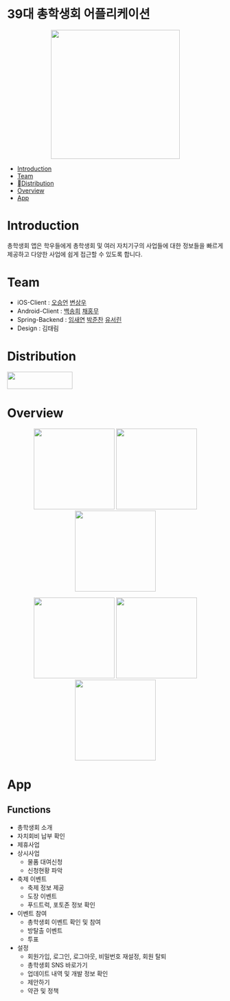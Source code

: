 # 39대 총학생회 어플리케이션
<div>
  <p align = "center">
    <img width = "300" src = "https://user-images.githubusercontent.com/55964078/230779946-b03550cb-79c4-410a-b834-db2cd0928780.svg">
  </p>
</div>

* [Introduction](https://github.com/suee97/DreamApp-iOS/#Introduction)
* [Team](https://github.com/suee97/DreamApp-iOS/#Team)
* [Distribution](https://github.com/suee97/DreamApp-iOS/#Distribution)
* [Overview](https://github.com/suee97/DreamApp-iOS/#Overview)
* [App](https://github.com/suee97/DreamApp-iOS/#App)

# Introduction
총학생회 앱은 학우들에게 총학생회 및 여러 자치기구의 사업들에 대한 정보들을 빠르게 제공하고 다양한 사업에 쉽게 접근할 수 있도록 합니다.

# Team
- iOS-Client : [오승언](https://github.com/suee97) [변상우](https://github.com/tkddn0518)
- Android-Client : [백송희](https://github.com/100SongH) [채홍무](https://github.com/Hong-Mu)
- Spring-Backend : [임새연](https://github.com/saeyeonn) [박준찬](https://github.com/9pruruluru2) [유서린](https://github.com/SeorinY)
- Design : 김태림

# Distribution
<p>
  <a href="https://apps.apple.com/kr/app/%EC%84%9C%EC%9A%B8%EA%B3%BC%ED%95%99%EA%B8%B0%EC%88%A0%EB%8C%80%ED%95%99%EA%B5%90-%EC%B4%9D%ED%95%99%EC%83%9D%ED%9A%8C/id1641852619"><img src="https://img.shields.io/badge/App Store-0D96F6?style=flat-square&logo=AppStore&logoColor=white", width=152, height=40/></a> 
</p>

# Overview
<div>
  <p align = "center">
	<img width = "188" src = "https://user-images.githubusercontent.com/55964078/230780270-e1d5c6ec-6904-48ab-8016-8bb27f352f78.gif">
	  <img width = "188" src = "https://user-images.githubusercontent.com/55964078/230780378-679338de-0460-401e-8667-9afb251edcc7.PNG">
    	<img width = "188" src = "https://user-images.githubusercontent.com/55964078/230780375-51c66a5f-1e13-443c-aadd-94eb9349626b.PNG">
  </p>
</div>
<div>
  <p align = "center">
    <img width = "188" src = "https://user-images.githubusercontent.com/55964078/235388369-496e897f-132c-4637-bbc4-56ea74d65ea6.gif">
    <img width = "188" src = "https://user-images.githubusercontent.com/55964078/235388438-c9ec1318-7ab2-4352-beb4-9273aaee9966.gif">
    <img width = "188" src = "https://user-images.githubusercontent.com/55964078/230780372-cc2f2712-461b-43df-8a06-d0f8f1540df6.PNG">
  </p>
</div>

# App
## Functions
- 총학생회 소개
- 자치회비 납부 확인
- 제휴사업
- 상시사업
	- 물품 대여신청
	- 신청현황 파악
- 축제 이벤트
	- 축제 정보 제공
	- 도장 이벤트
  	- 푸드트럭, 포토존 정보 확인
- 이벤트 참여
	- 총학생회 이벤트 확인 및 참여
  	- 방탈출 이벤트
  	- 투표
- 설정
	- 회원가입, 로그인, 로그아웃, 비밀번호 재설정, 회원 탈퇴
	- 총학생회 SNS 바로가기
	- 업데이트 내역 및 개발 정보 확인
	- 제안하기
	- 약관 및 정책
